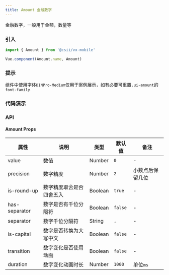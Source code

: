 ```yaml
---
title: Amount 金融数字
---
```


金融数字，一般用于金额，数量等

### 引入

```javascript
import { Amount } from '@csii/vx-mobile'

Vue.component(Amount.name, Amount)
```

### 提示

组件中使用字体`DINPro-Medium`仅用于案例展示，如有必要可重置`.ui-amount`的`font-family`

### 代码演示
<!-- DEMO -->

### API

#### Amount Props
|属性 | 说明 | 类型 | 默认值 | 备注 |
|----|-----|------|------|------|
|value|数值|Number|`0`|-|
|precision|数字精度|Number|`2`|小数点后保留几位|
|is-round-up|数字精度取舍是否四舍五入|Boolean|`true`|-|
|has-separator|数字是否有千位分隔符|Boolean|`false`|-|
|separator|数字千位分隔符|String|`,`|-|
|is-capital|数字是否转换为大写中文|Boolean|`false`|-|
|transition|数字变化是否使用动画|Boolean|`false`|-|
|duration|数字变化动画时长|Number|`1000`|单位`ms`|
